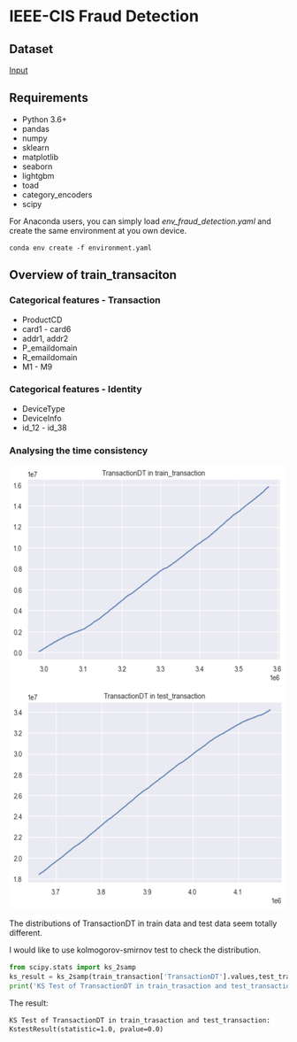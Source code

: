 # IEEE-CIS Fraud Detection

## Dataset

[Input](https://www.kaggle.com/c/ieee-fraud-detection/data)

## Requirements

* Python 3.6+
* pandas
* numpy
* sklearn
* matplotlib
* seaborn
* lightgbm
* toad
* category_encoders
* scipy

For Anaconda users, you can simply load *env_fraud_detection.yaml* and create the same environment
at you own device.

```
conda env create -f environment.yaml
```

## Overview of train_transaciton

### Categorical features - Transaction
* ProductCD
* card1 - card6
* addr1, addr2
* P_emaildomain
* R_emaildomain
* M1 - M9
### Categorical features - Identity
* DeviceType
* DeviceInfo
* id_12 - id_38

### Analysing the time consistency

<img src="https://github.com/yichunfeng/Fraud-Detection/blob/master/Figure/TransactionDT%20in%20train_transaction.png" width="500" height="400">

<img src="https://github.com/yichunfeng/Fraud-Detection/blob/master/Figure/TransactionDT%20in%20test_transaction.png" width="500" height="400">

The distributions of TransactionDT in train data and test data seem totally different.

I would like to use kolmogorov-smirnov test to check the distribution.
```python
from scipy.stats import ks_2samp
ks_result = ks_2samp(train_transaction['TransactionDT'].values,test_transaction['TransactionDT'].values)
print('KS Test of TransactionDT in train_trasaction and test_transaction: ',ks_result)
```
The result:
```
KS Test of TransactionDT in train_trasaction and test_transaction:
KstestResult(statistic=1.0, pvalue=0.0)
```
